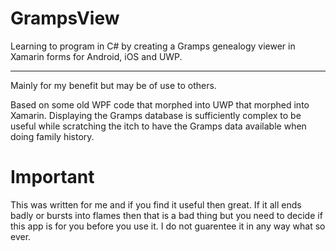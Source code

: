 # GrampsView
Learning to program in C# by creating a Gramps genealogy viewer in Xamarin forms for Android, iOS and UWP.

---

Mainly for my benefit but may be of use to others. 


Based on some old WPF code that morphed into UWP that morphed into Xamarin.  Displaying the Gramps database is sufficiently complex to be useful while scratching the itch to have the Gramps data available when doing family history.

# Important
This was written for me and if you find it useful then great.  If it all ends badly or bursts into flames then that is a bad thing but you need to decide if this app is for you before you use it.  I do not guarentee it in any way what so ever.


